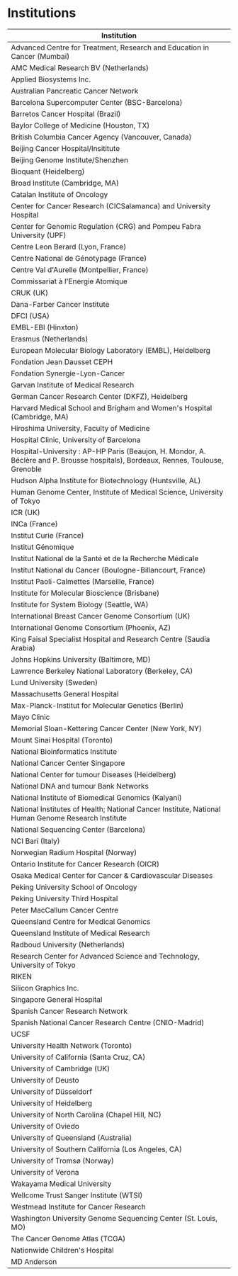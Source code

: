 # Institutions

| **Institution** |
| ---- |
| Advanced Centre for Treatment, Research and Education in Cancer (Mumbai) |
| AMC Medical Research BV (Netherlands) |
| Applied Biosystems Inc. |
| Australian Pancreatic Cancer Network |
| Barcelona Supercomputer Center (BSC-Barcelona) |
| Barretos Cancer Hospital (Brazil) |
| Baylor College of Medicine (Houston, TX) |
| British Columbia Cancer Agency (Vancouver, Canada) |
| Beijing Cancer Hospital/Insititute |
| Beijing Genome Institute/Shenzhen |
| Bioquant (Heidelberg) |
| Broad Institute (Cambridge, MA) |
| Catalan Institute of Oncology |
| Center for Cancer Research (CICSalamanca) and University Hospital |
| Center for Genomic Regulation (CRG) and Pompeu Fabra University (UPF) |
| Centre Leon Berard (Lyon, France) |
| Centre National de Génotypage (France) |
| Centre Val d'Aurelle (Montpellier, France) |
| Commissariat à l'Energie Atomique |
| CRUK (UK) |
| Dana-Farber Cancer Institute |
| DFCI (USA) |
| EMBL-EBI (Hinxton) |
| Erasmus (Netherlands) |
| European Molecular Biology Laboratory (EMBL), Heidelberg |
| Fondation Jean Dausset CEPH |
| Fondation Synergie-Lyon-Cancer |
| Garvan Institute of Medical Research |
| German Cancer Research Center (DKFZ), Heidelberg |
| Harvard Medical School and Brigham and Women's Hospital (Cambridge, MA) |
| Hiroshima University, Faculty of Medicine |
| Hospital Clinic, University of Barcelona |
| Hospital-University : AP-HP Paris (Beaujon, H. Mondor, A. Béclère and P. Brousse hospitals), Bordeaux, Rennes, Toulouse, Grenoble |
| Hudson Alpha Institute for Biotechnology (Huntsville, AL) |
| Human Genome Center, Institute of Medical Science, University of Tokyo |
| ICR (UK) |
| INCa (France) |
| Institut Curie (France) |
| Institut Génomique |
| Institut National de la Santé et de la Recherche Médicale |
| Institut National du Cancer (Boulogne-Billancourt, France) |
| Institut Paoli-Calmettes (Marseille, France) |
| Institute for Molecular Bioscience (Brisbane) |
| Institute for System Biology (Seattle, WA) |
| International Breast Cancer Genome Consortium (UK) |
| International Genome Consortium (Phoenix, AZ) |
| King Faisal Specialist Hospital and Research Centre (Saudia Arabia) |
| Johns Hopkins University (Baltimore, MD) |
| Lawrence Berkeley National Laboratory (Berkeley, CA) |
| Lund University (Sweden) |
| Massachusetts General Hospital |
| Max-Planck-Institut for Molecular Genetics (Berlin) |
| Mayo Clinic |
| Memorial Sloan-Kettering Cancer Center (New York, NY) |
| Mount Sinai Hospital (Toronto) |
| National Bioinformatics Institute |
| National Cancer Center Singapore|
| National Center for tumour Diseases (Heidelberg) |
| National DNA and tumour Bank Networks |
| National Institute of Biomedical Genomics (Kalyani) |
| National Institutes of Health; National Cancer Institute, National Human Genome Research Institute |
| National Sequencing Center (Barcelona) |
| NCI Bari (Italy) |
| Norwegian Radium Hospital (Norway) |
| Ontario Institute for Cancer Research (OICR) |
| Osaka Medical Center for Cancer & Cardiovascular Diseases |
| Peking University School of Oncology |
| Peking University Third Hospital |
| Peter MacCallum Cancer Centre |
| Queensland Centre for Medical Genomics |
| Queensland Institute of Medical Research |
| Radboud University (Netherlands) |
| Research Center for Advanced Science and Technology, University of Tokyo |
| RIKEN |
| Silicon Graphics Inc. |
| Singapore General Hospital |
| Spanish Cancer Research Network |
| Spanish National Cancer Research Centre (CNIO-Madrid) |
| UCSF |
| University Health Network (Toronto) |
| University of California (Santa Cruz, CA) |
| University of Cambridge (UK) |
| University of Deusto |
| University of Düsseldorf |
| University of Heidelberg |
| University of North Carolina (Chapel Hill, NC) |
| University of Oviedo |
| University of Queensland (Australia) |
| University of Southern California (Los Angeles, CA) |
| University of Tromsø (Norway) |
| University of Verona |
| Wakayama Medical University |
| Wellcome Trust Sanger Institute (WTSI) |
| Westmead Institute for Cancer Research |
| Washington University Genome Sequencing Center (St. Louis, MO) |
| The Cancer Genome Atlas (TCGA) |
| Nationwide Children's Hospital |
| MD Anderson |
